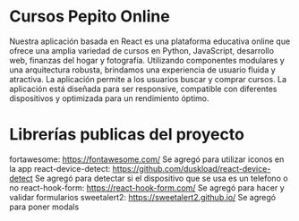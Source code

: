 # Cursos Pepito Online

Nuestra aplicación basada en React es una plataforma educativa online que ofrece una amplia variedad de cursos en Python, JavaScript, desarrollo web, finanzas del hogar y fotografía. Utilizando componentes modulares y una arquitectura robusta, brindamos una experiencia de usuario fluida y atractiva. La aplicación permite a los usuarios buscar y comprar cursos. La aplicación está diseñada para ser responsive, compatible con diferentes dispositivos y optimizada para un rendimiento óptimo.

# Librerías publicas del proyecto
fortawesome: https://fontawesome.com/ Se agregó para utilizar iconos en la app
react-device-detect: https://github.com/duskload/react-device-detect Se agregó para detectar si el dispositivo que se usa es un telefono o no
react-hook-form: https://react-hook-form.com/ Se agregó para hacer y validar formularios
sweetalert2: https://sweetalert2.github.io/ Se agregó para poner modals